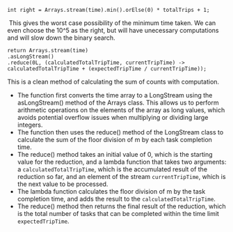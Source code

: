```
int right = Arrays.stream(time).min().orElse(0) * totalTrips + 1;
```
​
This gives the worst case possibility of the minimum time taken. We can even choose the 10^5 as the right, but will have unecessary computations and will slow down the binary search.
​
```
return Arrays.stream(time)
.asLongStream()
.reduce(0L, (calculatedTotalTripTime, currentTripTime) -> calculatedTotalTripTime + (expectedTripTime / currentTripTime));
```
This is a clean method of calculating the sum of counts with computation.
​
* The function first converts the time array to a LongStream using the asLongStream() method of the Arrays class. This allows us to perform arithmetic operations on the elements of the array as long values, which avoids potential overflow issues when multiplying or dividing large integers.
* The function then uses the reduce() method of the LongStream class to calculate the sum of the floor division of m by each task completion time.
* The reduce() method takes an initial value of 0, which is the starting value for the reduction, and a lambda function that takes two arguments: a `calculatedTotalTripTime`, which is the accumulated result of the reduction so far, and an element of the stream `currentTripTime`, which is the next value to be processed.
* The lambda function calculates the floor division of m by the task completion time, and adds the result to the `calculatedTotalTripTime`.
* The reduce() method then returns the final result of the reduction, which is the total number of tasks that can be completed within the time limit `expectedTripTime`.
​
​
​